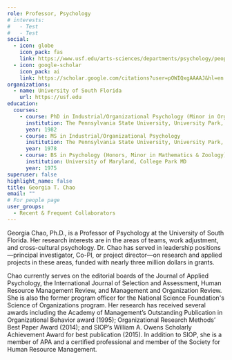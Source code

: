```yaml
---
role: Professor, Psychology
# interests:
#   - Test
#   - Test
social:
  - icon: globe
    icon_pack: fas
    link: https://www.usf.edu/arts-sciences/departments/psychology/people/gchao.aspx
  - icon: google-scholar
    icon_pack: ai
    link: https://scholar.google.com/citations?user=pOWIQxgAAAAJ&hl=en
organizations:
  - name: University of South Florida
    url: https://usf.edu
education:
  courses:
    - course: PhD in Industrial/Organizational Psychology (Minor in Organizational Behavior, Statistics and Measurement)
      institution: The Pennsylvania State University, University Park, PA
      year: 1982
    - course: MS in Industrial/Organizational Psychology
      institution: The Pennsylvania State University, University Park, PA
      year: 1978
    - course: BS in Psychology (Honors, Minor in Mathematics & Zoology)
      institution: University of Maryland, College Park MD
      year: 1975
superuser: false
highlight_name: false
title: Georgia T. Chao
email: ""
# For people page
user_groups: 
  - Recent & Frequent Collaborators
---
```

Georgia Chao, Ph.D., is a Professor of Psychology at the University of South Florida. Her research interests are in the areas of teams, work adjustment, and cross-cultural psychology. Dr. Chao has served in leadership positions—principal investigator, Co-PI, or project director—on research and applied projects in these areas, funded with nearly three million dollars in grants.

Chao currently serves on the editorial boards of the Journal of Applied Psychology, the International Journal of Selection and Assessment, Human Resource Management Review, and Management and Organization Review. She is also the former program officer for the National Science Foundation's Science of Organizations program. Her research has received several awards including the Academy of Management’s Outstanding Publication in Organizational Behavior award (1995); Organizational Research Methods’ Best Paper Award (2014); and SIOP’s William A. Owens Scholarly Achievement Award for best publication (2015). In addition to SIOP, she is a member of APA and a certified professional and member of the Society for Human Resource Management.